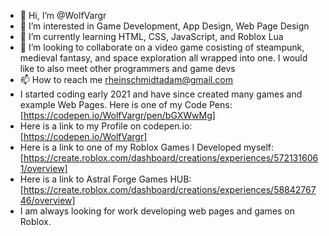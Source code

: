 - 👋 Hi, I’m @WolfVargr
- 👀 I’m interested in Game Development, App Design, Web Page Design
- 🌱 I’m currently learning HTML, CSS, JavaScript, and Roblox Lua
- 💞️ I’m looking to collaborate on a video game cosisting of steampunk, medieval fantasy, and space exploration all wrapped into one. I would like to also meet other programmers and game devs 
- 📫 How to reach me rheinschmidtadam@gmail.com
- I started coding early 2021 and have since created many games and example Web Pages. Here is one of my Code Pens: [https://codepen.io/WolfVargr/pen/bGXWwMg]
- Here is a link to my Profile on codepen.io: [https://codepen.io/WolfVargr]
- Here is a link to one of my Roblox Games I Developed myself: [https://create.roblox.com/dashboard/creations/experiences/5721316061/overview]
- Here is a link to Astral Forge Games HUB: [https://create.roblox.com/dashboard/creations/experiences/5884276746/overview]
- I am always looking for work developing web pages and games on Roblox. 

<!---
WolfVargr/WolfVargr is a ✨ special ✨ repository because its `README.md` (this file) appears on your GitHub profile.
You can click the Preview link to take a look at your changes.
--->
